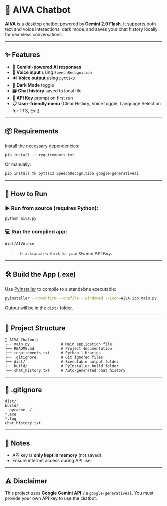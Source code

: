 # 🧠 **AIVA Chatbot**

**AIVA** is a desktop chatbot powered by **Gemini 2.0 Flash**. It supports both text and voice interactions, dark mode, and saves your chat history locally for seamless conversations.

---

## ✨ **Features**

* 💬 **Gemini-powered AI responses**
* 🎤 **Voice input** using `SpeechRecognition`
* 🔊 **Voice output** using `pyttsx3`
* 🌙 **Dark Mode** toggle
* 🗃️ **Chat history** saved to local file
* 🔐 **API Key** prompt on first run
* 📋 **User-friendly menu** (Clear History, Voice toggle, Language Selection for TTS, Exit)

---

## 📦 **Requirements**

Install the necessary dependencies:

```bash
pip install -r requirements.txt
```

Or manually:

```bash
pip install tk pyttsx3 SpeechRecognition google-generativeai
```

---

## 🚀 **How to Run**

### ▶️ Run from source (requires Python):

```bash
python aiva.py
```

### 💻 Run the compiled app:

```bash
dist/AIVA.exe
```

> ℹ️ First launch will ask for your **Gemini API Key**.

---

## 🛠️ **Build the App (.exe)**

Use [PyInstaller](https://pyinstaller.org/) to compile to a standalone executable:

```bash
pyinstaller --noconfirm --onefile --windowed --icon=AIVA.ico main.py
```

Output will be in the `dist/` folder.

---

## 📁 **Project Structure**

```
📂 AIVA-Chatbot/
├── main.py              # Main application file
├── README.md            # Project documentation
├── requirements.txt     # Python libraries
├── .gitignore           # Git ignored files
├── dist/                # Executable output folder
├── build/               # PyInstaller build folder
└── chat_history.txt     # Auto-generated chat history
```

---

## 🚫 **.gitignore**

```gitignore
dist/
build/
__pycache__/
*.exe
*.log
chat_history.txt
```

---

## 🧠 **Notes**

* API key is **only kept in memory** (not saved).
* Ensure internet access during API use.

---

## ⚠️ **Disclaimer**

This project uses **Google Gemini API** via `google-generativeai`. You must provide your own API key to use the chatbot.
